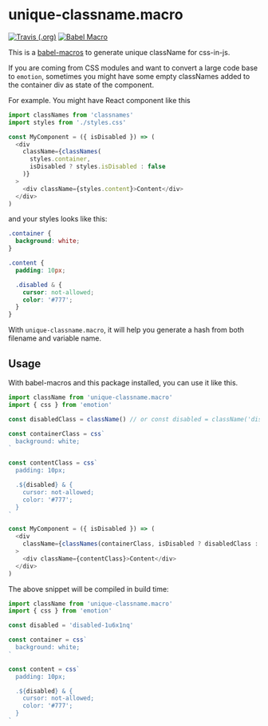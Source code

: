 # unique-classname.macro


[![Travis (.org)](https://img.shields.io/travis/huchenme/unique-classname.macro.svg?style=flat-square)](https://travis-ci.org/huchenme/unique-classname.macro)
[![Babel Macro](https://img.shields.io/badge/babel--macro-%F0%9F%8E%A3-f5da55.svg?style=flat-square)](https://github.com/kentcdodds/babel-plugin-macros)

This is a [babel-macros](https://github.com/kentcdodds/babel-macros) to generate unique className for css-in-js.

If you are coming from CSS modules and want to convert a large code base to `emotion`, sometimes you might have some empty classNames added to the container div as state of the component.

For example. You might have React component like this

```javascript
import classNames from 'classnames'
import styles from './styles.css'

const MyComponent = ({ isDisabled }) => (
  <div
    className={classNames(
      styles.container,
      isDisabled ? styles.isDisabled : false
    )}
  >
    <div className={styles.content}>Content</div>
  </div>
)
```

and your styles looks like this:

```css
.container {
  background: white;
}

.content {
  padding: 10px;

  .disabled & {
    cursor: not-allowed;
    color: '#777';
  }
}
```

With `unique-classname.macro`, it will help you generate a hash from both filename and variable name.

## Usage

With babel-macros and this package installed, you can use it like this.

```javascript
import className from 'unique-classname.macro'
import { css } from 'emotion'

const disabledClass = className() // or const disabled = className('disabled')

const containerClass = css`
  background: white;
`

const contentClass = css`
  padding: 10px;

  .${disabled} & {
    cursor: not-allowed;
    color: '#777';
  }
`

const MyComponent = ({ isDisabled }) => (
  <div
    className={classNames(containerClass, isDisabled ? disabledClass : false)}
  >
    <div className={contentClass}>Content</div>
  </div>
)
```

The above snippet will be compiled in build time:

```javascript
import className from 'unique-classname.macro'
import { css } from 'emotion'

const disabled = 'disabled-1u6x1nq'

const container = css`
  background: white;
`

const content = css`
  padding: 10px;

  .${disabled} & {
    cursor: not-allowed;
    color: '#777';
  }
`
```
